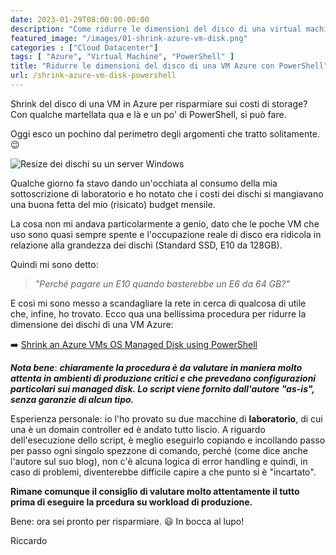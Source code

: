 ```yaml
---
date: 2023-01-29T08:00:00-00:00
description: "Come ridurre le dimensioni del disco di una virtual machine su Azure con PowerShell e risparmiare sui costi di storage."
featured_image: "/images/01-shrink-azure-vm-disk.png"
categories : ["Cloud Datacenter"]
tags: [ "Azure", "Virtual Machine", "PowerShell" ]
title: "Ridurre le dimensioni del disco di una VM Azure con PowerShell"
url: /shrink-azure-vm-disk-powershell
---
```

Shrink del disco di una VM in Azure per risparmiare sui costi di storage? Con qualche martellata qua e là e un po' di PowerShell, si può fare. 

Oggi esco un pochino dal perimetro degli argomenti che tratto solitamente. 😉

![Resize dei dischi su un server Windows](/images/01-shrink-azure-vm-disk.png)

Qualche giorno fa stavo dando un'occhiata al consumo della mia sottoscrizione di laboratorio e ho notato che i costi dei dischi si mangiavano una buona fetta del mio (risicato) budget mensile.

La cosa non mi andava particolarmente a genio, dato che le poche VM che uso sono quasi sempre spente e l'occupazione reale di disco era ridicola in relazione alla grandezza dei dischi (Standard SSD, E10 da 128GB).

Quindi mi sono detto:

> *"Perché pagare un E10 quando basterebbe un E6 da 64 GB?"*

E così mi sono messo a scandagliare la rete in cerca di qualcosa di utile che, infine, ho trovato. Ecco qua una bellissima procedura per ridurre la dimensione dei dischi di una VM Azure:

➡️ [Shrink an Azure VMs OS Managed Disk using PowerShell](https://jrudlin.github.io/2019-08-27-shrink-azure-vm-osdisk/)

***Nota bene***: ***chiaramente la procedura è da valutare in maniera molto attenta in ambienti di produzione critici e che prevedano configurazioni particolari sui managed disk. Lo script viene fornito dall'autore "as-is", senza garanzie di alcun tipo.*** 

Esperienza personale: io l'ho provato su due macchine di **laboratorio**, di cui una è un domain controller ed è andato tutto liscio. A riguardo dell'esecuzione dello script, è meglio eseguirlo copiando e incollando passo per passo ogni singolo spezzone di comando, perché (come dice anche l'autore sul suo blog), non c'è alcuna logica di error handling e quindi, in caso di problemi, diventerebbe difficile capire a che punto si è "incartato".

**Rimane comunque il consiglio di valutare molto attentamente il tutto prima di eseguire la prcedura su workload di produzione.**

Bene: ora sei pronto per risparmiare. 😃 In bocca al lupo!

Riccardo